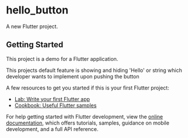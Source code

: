 # hello_button

A new Flutter project.

## Getting Started

This project is a demo for a Flutter application.

This projects default feature is showing and hiding 'Hello' or string which developer wants to implement upon pushing the button

A few resources to get you started if this is your first Flutter project:

- [Lab: Write your first Flutter app](https://docs.flutter.dev/get-started/codelab)
- [Cookbook: Useful Flutter samples](https://docs.flutter.dev/cookbook)

For help getting started with Flutter development, view the
[online documentation](https://docs.flutter.dev/), which offers tutorials,
samples, guidance on mobile development, and a full API reference.
